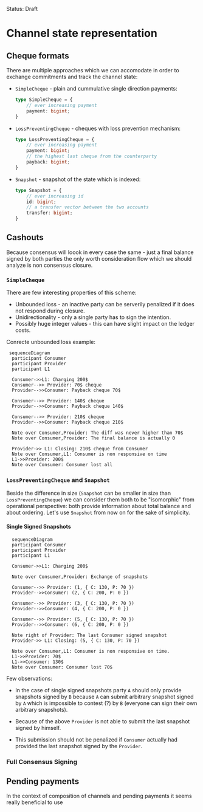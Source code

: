 Status: Draft

# Channel state representation

## Cheque formats

There are multiple approaches which we can accomodate in order to exchange commitments and track the channel state:

* `SimpleCheque` - plain and cummulative single direction payments:

    ```typescript
    type SimpleCheque = {
        // ever increasing payment
        payment: bigint;
    }
    ```

* `LossPreventingCheque` - cheques with loss prevention mechanism:

    ```typescript
    type LossPreventingCheque = {
        // ever increasing payment
        payment: bigint;
        // the highest last cheque from the counterparty
        payback: bigint;
    }
    ```

* `Snapshot` - snapshot of the state which is indexed:

    ```typescript
    type Snapshot = {
        // ever increasing id
        id: bigint;
        // a transfer vector between the two accounts
        transfer: bigint;
    }
    ```

## Cashouts

Because consensus will loook in every case the same - just a final balance signed by both parties the only worth consideration flow which we should analyze is non consensus closure.

### `SimpleCheque`

There are few interesting properties of this scheme:

* Unbounded loss - an inactive party can be serverily penalized if it does not respond during closure.
* Unidirectionality - only a single party has to sign the intention.
* Possibly huge integer values - this can have slight impact on the ledger costs.

Conrecte unbounded loss example:

```mermaid
 sequenceDiagram
  participant Consumer
  participant Provider
  participant L1

  Consumer->>L1: Charging 200$
  Consumer-->> Provider: 70$ cheque
  Provider-->>Consumer: Payback cheque 70$

  Consumer-->> Provider: 140$ cheque
  Provider-->>Consumer: Payback cheque 140$

  Consumer-->> Provider: 210$ cheque
  Provider-->>Consumer: Payback cheque 210$

  Note over Consumer,Provider: The diff was never higher than 70$
  Note over Consumer,Provider: The final balance is actually 0

  Provider->> L1: Closing: 210$ cheque from Consumer
  Note over Consumer,L1: Consumer is non responsive on time
  L1->>Provider: 200$
  Note over Consumer: Consumer lost all
```

### `LossPreventingCheque` and `Snapshot`

Beside the difference in size (`Snapshot` can be smaller in size than `LossPreventingCheque`) we can consider them both to be "isomorphic" from operational perspective: both provide information about total balance and about ordering. Let's use `Snapshot` from now on for the sake of simplicity.

#### Single Signed Snapshots

```mermaid
  sequenceDiagram
  participant Consumer
  participant Provider
  participant L1

  Consumer->>L1: Charging 200$

  Note over Consumer,Provider: Exchange of snapshots

  Consumer-->> Provider: (1, { C: 130, P: 70 })
  Provider-->>Consumer: (2, { C: 200, P: 0 })

  Consumer-->> Provider: (3, { C: 130, P: 70 })
  Provider-->>Consumer: (4, { C: 200, P: 0 })

  Consumer-->> Provider: (5, { C: 130, P: 70 })
  Provider-->>Consumer: (6, { C: 200, P: 0 })

  Note right of Provider: The last Consumer signed snapshot
  Provider->> L1: Closing: (5, { C: 130, P: 70 })

  Note over Consumer,L1: Consumer is non responsive on time.
  L1->>Provider: 70$
  L1->>Consumer: 130$
  Note over Consumer: Consumer lost 70$
```

Few observations:

* In the case of single signed snapshots party `A` should only provide snapshots signed by `B` because `A` can submit arbitrary snapshot signed by `A` which is impossible to contest (?) by `B` (everyone can sign their own arbitrary snapshots).

* Because of the above `Provider` is not able to submit the last snapshot signed by himself.

* This submission should not be penalized if `Consumer` actually had provided the last snapshot signed by the `Provider`.

### Full Consensus Signing


## Pending payments

In the context of composition of channels and pending payments it seems really beneficial to use  
